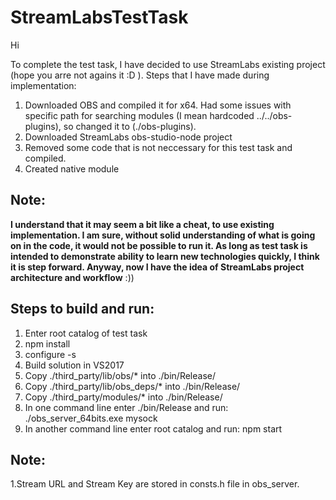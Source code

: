 # StreamLabsTestTask

Hi 

To complete the test task, I have decided to use StreamLabs existing project (hope you arre not agains it :D ). Steps that I have made during implementation:
1. Downloaded OBS and compiled it for x64. Had some issues with specific path for searching modules (I mean hardcoded ../../obs-plugins), so changed it to (./obs-plugins).
2. Downloaded StreamLabs obs-studio-node project
3. Removed some code that is not neccessary for this test task and compiled.
4. Created native module

## Note:
**I understand that it may seem a bit like a cheat, to use existing implementation. I am sure, without solid understanding of what is going on in the code, it would not be possible to run it. As long as test task is intended to demonstrate ability to learn new technologies quickly, I think it is step forward. Anyway, now I have the idea of StreamLabs project architecture and workflow** :))

## Steps to build and run:
1. Enter root catalog of test task
2. npm install
3. configure -s
4. Build solution in VS2017
5. Copy ./third_party/lib/obs/* into ./bin/Release/
6. Copy ./third_party/lib/obs_deps/* into ./bin/Release/
7. Copy ./third_party/modules/* into ./bin/Release/
8. In one command line enter ./bin/Release and run: ./obs_server_64bits.exe mysock
8. In another command line enter root catalog and run: npm start

## Note: 
1.Stream URL and Stream Key are stored in consts.h file in obs_server.
